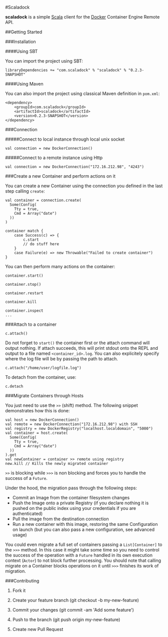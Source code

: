 #Scaladock

**scaladock** is a simple [Scala](http://www.scala-lang.org) client for the [Docker](http://www.docker.io) Container Engine Remote API.


##Getting Started

###Installation

####Using SBT

You can import the project using SBT:

	libraryDependencies += "com.scaladock" % "scaladock" % "0.2.3-SNAPSHOT"
	
####Using Maven

You can also import the project using classical Maven definition in `pom.xml`:

	<dependency>
		<groupId>com.scaladock</groupId>
		<artifactId>scaladock</artifactId>
		<version>0.2.3-SNAPSHOT</version>
	</dependency>


###Connection

#####Connect to local instance through local unix socket

	val connection = new DockerConnection()

#####Connect to a remote instance using Http

	val connection = new DockerConnection("172.16.212.98", "4243")

###Create a new Container and perform actions on it

You can create a new Container using the connection you defined in the last step calling `create`:

	val container = connection.create(
  	  Some(Config(
    	Tty = true,
    	Cmd = Array("date")
  	  ))
	)
	
	container match {
		case Success(c) => {
			c.start
			// do stuff here
		}
		case Failure(e) => new Throwable("Failed to create container")
	}
	
You can then perform many actions on the container:

	container.start()
	
	container.stop()
	
	container.restart
	
	container.kill
	
	container.inspect
	...

###Attach to a container

	c.attach()
	
Do not forget to `start()` the container first or the attach command will output nothing. If attach succeeds, this will print stdout onto the REPL and output to a file named `<container_id>.log`. You can also explicitely specify where the log file will be by passing the path to attach.

	c.attach("/home/user/logfile.log")

To detach from the container, use:

	c.detach


###Migrate Containers through Hosts

You just need to use the `>>` (shift) method. The following snippet demonstrates how this is done:

	val host = new DockerConnection()
	val remote = new DockerConnection("172.16.212.98") with SSH
	val registry = new DockerRegistry("localhost.localdomain", "5000")
	val container = host.create(
      Some(Config(
        Tty = true,
      	Cmd = Array("date")
      ))
  	).get
	val newContainer = container >> remote using registry
	new.kill // Kills the newly migrated container
	
`>>` is blocking while `>>>` is non blocking and forces you to handle the success of a `Future`.
	
Under the hood, the migration pass through the following steps:

* Commit an Image from the container filesystem changes
* Push the Image onto a private Registry (if you declare nothing it is pushed on the public index using your credentials if you are authenticated)
* Pull the image from the destination connection
* Run a new container with this image, restoring the same Configuration on launch (but you can also pass a new configuration, see advanced usage)

You could even migrate a full set of containers passing a `List[Container]` to the `>>>` method. In this case it might take some time so you need to control the success of the operation with a `Future` handled in its own execution context (`Actor`) to not block further processing. You should note that calling migrate on a Container blocks operations on it until `>>>` finishes its work of migration.
	

###Contributing

1. Fork it

2. Create your feature branch (git checkout -b my-new-feature)

3. Commit your changes (git commit -am 'Add some feature')

4. Push to the branch (git push origin my-new-feature)

5. Create new Pull Request